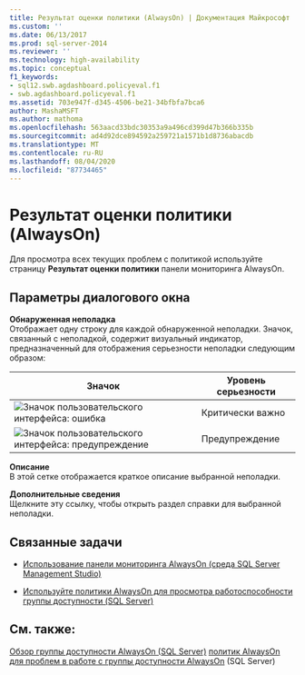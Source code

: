 ```yaml
---
title: Результат оценки политики (AlwaysOn) | Документация Майкрософт
ms.custom: ''
ms.date: 06/13/2017
ms.prod: sql-server-2014
ms.reviewer: ''
ms.technology: high-availability
ms.topic: conceptual
f1_keywords:
- sql12.swb.agdashboard.policyeval.f1
- swb.agdashboard.policyeval.f1
ms.assetid: 703e947f-d345-4506-be21-34bfbfa7bca6
author: MashaMSFT
ms.author: mathoma
ms.openlocfilehash: 563aacd33bdc30353a9a496cd399d47b366b335b
ms.sourcegitcommit: ad4d92dce894592a259721a1571b1d8736abacdb
ms.translationtype: MT
ms.contentlocale: ru-RU
ms.lasthandoff: 08/04/2020
ms.locfileid: "87734465"
---
```

# <a name="policy-evaluation-result-alwayson"></a>Результат оценки политики (AlwaysOn)
  Для просмотра всех текущих проблем с политикой используйте страницу **Результат оценки политики** панели мониторинга AlwaysOn.  
  

  
##  <a name="dialog-box-options"></a><a name="Options"></a>Параметры диалогового окна  
 **Обнаруженная неполадка**  
 Отображает одну строку для каждой обнаруженной неполадки. Значок, связанный с неполадкой, содержит визуальный индикатор, предназначенный для отображения серьезности неполадки следующим образом:  
  
|Значок|Уровень серьезности|  
|----------|--------------|  
|![Значок пользовательского интерфейса: ошибка](../../../relational-databases/replication/media/repl-icon-error.gif "Значок пользовательского интерфейса: ошибка")|Критически важно|  
|![Значок пользовательского интерфейса: предупреждение](../../../relational-databases/replication/media/repl-icon-warn.gif "Значок пользовательского интерфейса: предупреждение")|Предупреждение|  
  
 **Описание**  
 В этой сетке отображается краткое описание выбранной неполадки.  
  
 **Дополнительные сведения**  
 Щелкните эту ссылку, чтобы открыть раздел справки для выбранной неполадки.  
  
##  <a name="related-tasks"></a><a name="RelatedTasks"></a> Связанные задачи  
  
-   [Использование панели мониторинга AlwaysOn (среда SQL Server Management Studio)](use-the-always-on-dashboard-sql-server-management-studio.md)  
  
-   [Используйте политики AlwaysOn для просмотра работоспособности группы доступности &#40;SQL Server&#41;](use-always-on-policies-to-view-the-health-of-an-availability-group-sql-server.md)  
  

  
## <a name="see-also"></a>См. также:  
 [Обзор группы доступности AlwaysOn &#40;SQL Server&#41;](overview-of-always-on-availability-groups-sql-server.md) [политик AlwaysOn для проблем в работе с группы доступности AlwaysOn](always-on-policies-for-operational-issues-always-on-availability.md) &#40;SQL Server&#41; 
  
  
